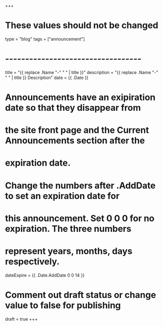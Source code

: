 +++
# These values should not be changed
type = "blog"
tags = ["announcement"]
# ----------------------------------

title = "{{ replace .Name "-" " " | title }}"
description = "{{ replace .Name "-" " " | title }} Description"
date = {{ .Date }}

# Announcements have an exipiration date so that they disappear from
# the site front page and the Current Announcements section after the
# expiration date.
# Change the numbers after .AddDate to set an expiration date for
# this announcement. Set 0 0 0 for no expiration. The three numbers
# represent years, months, days respectively.
dateExpire = {{ .Date.AddDate 0 0 14 }}

# Comment out draft status or change value to false for publishing
draft = true
+++